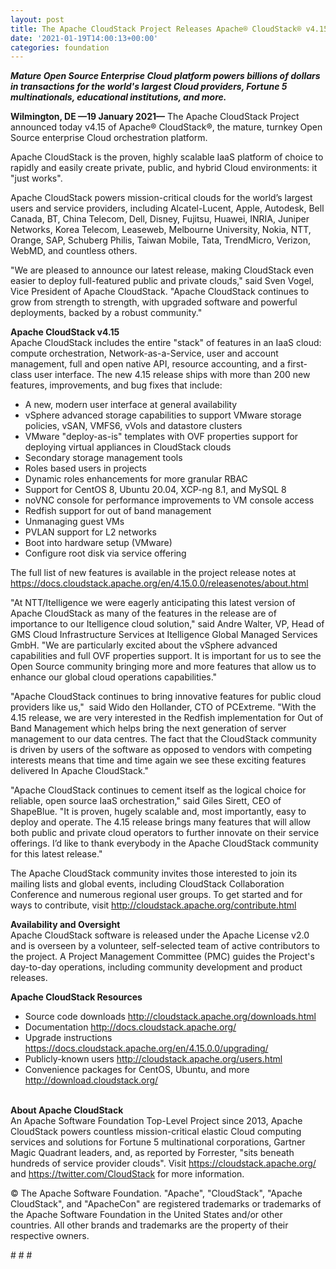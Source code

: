 ```yaml
---
layout: post
title: The Apache CloudStack Project Releases Apache® CloudStack® v4.15
date: '2021-01-19T14:00:13+00:00'
categories: foundation
---
```

<p><b><i>Mature Open Source Enterprise Cloud platform powers billions of dollars in transactions for the world's largest Cloud providers, Fortune 5 multinationals, educational institutions, and more.<br></i></b></p><p><b>Wilmington, DE —19 January 2021—</b> The Apache CloudStack Project announced today v4.15 of Apache® CloudStack®, the mature, turnkey Open Source enterprise Cloud orchestration platform.</p><p>Apache CloudStack is the proven, highly scalable IaaS platform of choice to rapidly and easily create private, public, and hybrid Cloud environments: it "just works".</p><p>Apache CloudStack powers mission-critical clouds for the world’s largest users and service providers, including Alcatel-Lucent, Apple, Autodesk, Bell Canada, BT, China Telecom, Dell, Disney, Fujitsu, Huawei, INRIA, Juniper Networks, Korea Telecom, Leaseweb, Melbourne University, Nokia, NTT, Orange, SAP, Schuberg Philis, Taiwan Mobile, Tata, TrendMicro, Verizon, WebMD, and countless others.</p><p>"We are pleased to announce our latest release, making CloudStack even easier to deploy full-featured public and private clouds," said Sven Vogel, Vice President of Apache CloudStack. "Apache CloudStack continues to grow from strength to strength, with upgraded software and powerful deployments, backed by a robust community."</p><p><b>Apache CloudStack v4.15<br></b>Apache CloudStack includes the entire "stack" of features in an IaaS cloud: compute orchestration, Network-as-a-Service, user and account management, full and open native API, resource accounting, and a first-class user interface. The new 4.15 release ships with more than 200 new features, improvements, and bug fixes that include:</p><ul><li>A new, modern user interface at general availability</li><li>vSphere advanced storage capabilities to support VMware storage policies, vSAN, VMFS6, vVols and datastore clusters</li><li>VMware "deploy-as-is" templates with OVF properties support for deploying virtual appliances in CloudStack clouds</li><li>Secondary storage management tools</li><li>Roles based users in projects</li><li>Dynamic roles enhancements for more granular RBAC</li><li>Support for CentOS 8, Ubuntu 20.04, XCP-ng 8.1, and MySQL 8</li><li>noVNC console for performance improvements to VM console access</li><li>Redfish support for out of band management</li><li>Unmanaging guest VMs</li><li>PVLAN support for L2 networks</li><li>Boot into hardware setup (VMware)</li><li>Configure root disk via service offering</li></ul><p>The full list of new features is available in the project release notes at <a href="https://docs.cloudstack.apache.org/en/4.15.0.0/releasenotes/about.html" target="_blank">https://docs.cloudstack.apache.org/en/4.15.0.0/releasenotes/about.html</a></p><p>"At NTT/Itelligence we were eagerly anticipating this latest version of Apache CloudStack as many of the features in the release are of importance to our Itelligence cloud solution," said Andre Walter, VP, Head of GMS Cloud Infrastructure Services at Itelligence Global Managed Services GmbH. "We are particularly excited about the vSphere advanced capabilities and full OVF properties support. It is important for us to see the Open Source community bringing more and more features that allow us to enhance our global cloud operations capabilities."</p><p>"Apache CloudStack continues to bring innovative features for public cloud providers like us,"&nbsp; said Wido den Hollander, CTO of PCExtreme. "With the 4.15 release, we are very interested in the Redfish implementation for Out of Band Management which helps bring the next generation of server management to our data centres. The fact that the CloudStack community is driven by users of the software as opposed to vendors with competing interests means that time and time again we see these exciting features delivered In Apache CloudStack."</p><p>"Apache CloudStack continues to cement itself as the logical choice for reliable, open source IaaS orchestration," said Giles Sirett, CEO of ShapeBlue. "It is proven, hugely scalable and, most importantly, easy to deploy and operate. The 4.15 release brings many features that will allow both public and private cloud operators to further innovate on their service offerings. I’d like to thank everybody in the Apache CloudStack community for this latest release."</p><p>The Apache CloudStack community invites those interested to join its mailing lists and global events, including CloudStack Collaboration Conference and numerous regional user groups. To get started and for ways to contribute, visit <a href="http://cloudstack.apache.org/contribute.html" target="_blank">http://cloudstack.apache.org/contribute.html</a></p><p><b>Availability and Oversight<br></b>Apache CloudStack software is released under the Apache License v2.0 and is overseen by a volunteer, self-selected team of active contributors to the project. A Project Management Committee (PMC) guides the Project's day-to-day operations, including community development and product releases.</p><p><b>Apache CloudStack Resources</b></p><ul><li>Source code downloads <a href="http://cloudstack.apache.org/downloads.html" target="_blank">http://cloudstack.apache.org/downloads.html</a></li><li>Documentation <a href="http://docs.cloudstack.apache.org/" target="_blank">http://docs.cloudstack.apache.org/</a></li><li>Upgrade instructions <a href="https://docs.cloudstack.apache.org/en/4.15.0.0/upgrading/" target="_blank">https://docs.cloudstack.apache.org/en/4.15.0.0/upgrading/</a></li><li>Publicly-known users <a href="http://cloudstack.apache.org/users.html" target="_blank">http://cloudstack.apache.org/users.html</a></li><li>Convenience packages for CentOS, Ubuntu, and more <a href="http://download.cloudstack.org/" target="_blank">http://download.cloudstack.org/</a><br><br></li></ul><p><b>About Apache CloudStack<br></b>An Apache Software Foundation Top-Level Project since 2013, Apache CloudStack powers countless mission-critical elastic Cloud computing services and solutions for Fortune 5 multinational corporations, Gartner Magic Quadrant leaders, and, as reported by Forrester, "sits beneath hundreds of service provider clouds". Visit <a href="https://cloudstack.apache.org/" target="_blank" style="background-color: rgb(255, 255, 255);">https://cloudstack.apache.org/</a> and <a href="https://twitter.com/CloudStack" target="_blank" style="background-color: rgb(255, 255, 255);">https://twitter.com/CloudStack</a> for more information.</p><p>© The Apache Software Foundation. "Apache", "CloudStack", "Apache CloudStack", and "ApacheCon" are registered trademarks or trademarks of the Apache Software Foundation in the United States and/or other countries. All other brands and trademarks are the property of their respective owners.</p><p># # #</p>
